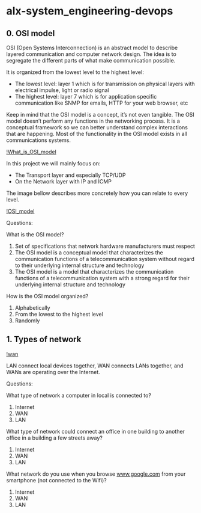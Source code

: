 # alx-system_engineering-devops

## 0. OSI model ##
OSI (Open Systems Interconnection) is an abstract model to describe layered communication and computer network design. The idea is to segregate the different parts of what make communication possible.

It is organized from the lowest level to the highest level:

* The lowest level: layer 1 which is for transmission on physical layers with electrical impulse, light or radio signal
* The highest level: layer 7 which is for application specific communication like SNMP for emails, HTTP for your web browser, etc

Keep in mind that the OSI model is a concept, it’s not even tangible. The OSI model doesn’t perform any functions in the networking process. It is a conceptual framework so we can better understand complex interactions that are happening. Most of the functionality in the OSI model exists in all communications systems.

[!What_is_OSI_model](./whatisosi.png "What is OSI model")

In this project we will mainly focus on:

* The Transport layer and especially TCP/UDP
* On the Network layer with IP and ICMP

The image bellow describes more concretely how you can relate to every level.

[!OSI_model](./OSImodel.jpg "OSI model")

Questions:

What is the OSI model?

1. Set of specifications that network hardware manufacturers must respect
2. The OSI model is a conceptual model that characterizes the communication functions of a telecommunication system without regard to their underlying internal structure and technology
3. The OSI model is a model that characterizes the communication functions of a telecommunication system with a strong regard for their underlying internal structure and technology

How is the OSI model organized?

1. Alphabetically
2. From the lowest to the highest level
3. Randomly


## 1. Types of network ##
[!wan](./wan.jpg "wan")

LAN connect local devices together, WAN connects LANs together, and WANs are operating over the Internet.

Questions:

What type of network a computer in local is connected to?

1. Internet
2. WAN
3. LAN

What type of network could connect an office in one building to another office in a building a few streets away?

1. Internet
2. WAN
3. LAN

What network do you use when you browse www.google.com from your smartphone (not connected to the Wifi)?

1. Internet
2. WAN
3. LAN

